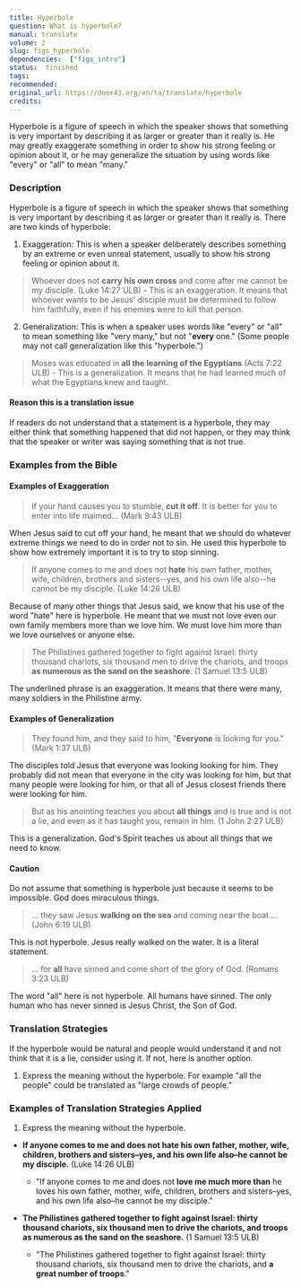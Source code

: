 ```yaml
---
title: Hyperbole
question: What is hyperbole?
manual: translate
volume: 2
slug: figs_hyperbole
dependencies:  ["figs_intro"]
status:  finished
tags: 
recommended: 
original_url: https://door43.org/en/ta/translate/hyperbole
credits: 
---
```

Hyperbole is a figure of speech in which the speaker shows that something is very important  by describing it as larger or greater than it really is. He may greatly exaggerate something in order to show his strong feeling or opinion about it, or he may generalize the situation by using words like "every" or "all" to mean "many." 

### Description

Hyperbole is a figure of speech in which the speaker shows that something is very important by describing it as larger or greater than it really is. There are two kinds of hyperbole:

1. Exaggeration: This is when a speaker deliberately describes something by an extreme or even unreal statement, usually to show his strong feeling or opinion about it.
>Whoever does not __carry his own cross__ and come after me cannot be my disciple. (Luke 14:27 ULB) - This is an exaggeration. It means that whoever wants to be Jesus' disciple must be determined to follow him faithfully, even if his enemies were to kill that person.

2. Generalization: This is when a speaker uses words like "every" or "all" to mean something like "very many," but not "__every__  one." (Some people may not call generalization like this "hyperbole.")
>Moses was educated in __all the learning of the Egyptians__ (Acts 7:22 ULB) - This is a generalization. It means that he had learned much of what the Egyptians knew and taught.

#### Reason this is a translation issue

If readers do not understand that a statement is a hyperbole, they may either think that something happened that did not happen, or they may think that the speaker or writer was saying something that is not true. 

### Examples from the Bible

#### Examples of Exaggeration

>If your hand causes you to stumble, __cut it off__. It is better for you to enter into life maimed… (Mark 9:43 ULB)

When Jesus said to cut off your hand, he meant that we should do whatever extreme things we need to do in order not to sin. He used this hyperbole to show how extremely important it is to try to stop sinning. 
>If anyone comes to me and does not __hate__ his own father, mother, wife, children, brothers and sisters--yes, and his own life also--he cannot be my disciple. (Luke 14:26 ULB) 

Because of many other things that Jesus said, we know that his use of the word "hate" here is hyperbole. He meant that we must not love even our own family members more than we love him. We must love him more than we love ourselves or anyone else.
>The Philistines gathered together to fight against Israel: thirty thousand chariots, six thousand men to drive the chariots, and troops __as numerous as the sand on the seashore__. (1 Samuel 13:5 ULB)

The underlined phrase is an exaggeration. It means that there were  many, many soldiers in the Philistine army. 

#### Examples of Generalization

>They found him, and they said to him, "__Everyone__ is looking for you." (Mark 1:37 ULB)

The disciples told Jesus that everyone was looking looking for him. They probably did not mean that everyone in the city was looking for him, but that many people were looking for him, or that all of Jesus closest friends there were looking for him.
>But as his anointing teaches you about __all things__ and is true and is not a lie, and even as it has taught you, remain in him. (1 John 2:27 ULB)  

 This is a generalization. God's Spirit teaches us about all things that we need to know.

#### Caution

Do not assume that something is hyperbole just because it seems to be impossible. God does miraculous things.
>… they saw Jesus __walking on the sea__ and coming near the boat … (John 6:19 ULB)  

This  is not hyperbole. Jesus really walked on the water. It is a literal statement.
>… for __all__ have sinned and come short of the glory of God.  (Romans 3:23 ULB) 

The word "all" here is not hyperbole. All humans have sinned. The only human who has never sinned is Jesus Christ, the Son of God.

### Translation Strategies

If the hyperbole would be natural and people would understand it and not think that it is a lie, consider using it. If not, here is another option.

  1. Express the meaning without the hyperbole. For example "all the people" could be translated as "large crowds of people."

### Examples of Translation Strategies Applied

1. Express the meaning without the hyperbole.

* **If anyone comes to me and does not __hate__ his own father, mother, wife, children, brothers and sisters–yes, and his own life also–he cannot be my disciple.** (Luke 14:26 ULB)
    * "If anyone comes to me and does not __love me much more than__ he loves his own father, mother, wife, children, brothers and sisters–yes, and his own life also–he cannot be my disciple." 

* **The Philistines gathered together to fight against Israel: thirty thousand chariots, six thousand men to drive the chariots, and troops __as numerous as the sand on the seashore__.** (1 Samuel 13:5 ULB)
    * "The Philistines gathered together to fight against Israel: thirty thousand chariots, six thousand men to drive the chariots, and __a great number of troops__."


